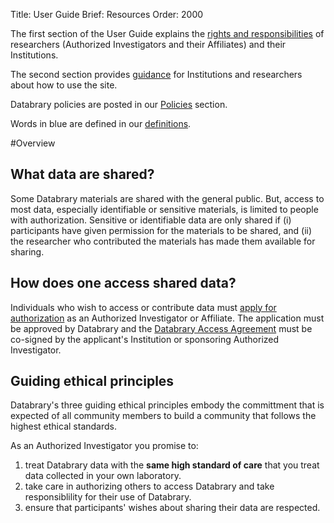 Title: User Guide
Brief: Resources
Order: 2000

The first section of the User Guide explains the [rights and responsibilities](|filename|user-guide/responsibilities.md) of researchers (Authorized Investigators and their Affiliates) and their Institutions. 

The second section provides [guidance](|filename|user-guide/guidance.md) for Institutions and researchers about how to use the site.

Databrary policies are posted in our [Policies](|filename|user-guide/policies.md) section.

Words in blue are defined in our [definitions](|filename|policies/definitions.mdi).

#Overview

## What data are shared?

Some Databrary materials are shared with the general public. But, access to most data, especially identifiable or sensitive materials, is limited to people with authorization. 
Sensitive or identifiable data are only shared if (i) participants have given permission for the materials to be shared, and (ii) the researcher who contributed the materials has made them available for sharing.

## How does one access shared data?

Individuals who wish to access or contribute data must [apply for authorization](|filename|user-guide/investigators/getting-authorized.md) as an Authorized Investigator or Affiliate. 
The application must be approved by Databrary and the [Databrary Access Agreement](|filename|user-guide/policies/investigator-agreement.mdi) must be co-signed by the applicant's Institution or sponsoring Authorized Investigator.

## Guiding ethical principles

Databrary's three guiding ethical principles embody the committment that is expected of all community members to build a community that follows the highest ethical standards.

As an Authorized Investigator you promise to:

1. treat Databrary data with the **same high standard of care** that you treat data collected in your own laboratory.
1. take care in authorizing others to access Databrary and take responsiblility for their use of Databrary.
1. ensure that participants' wishes about sharing their data are respected. 

